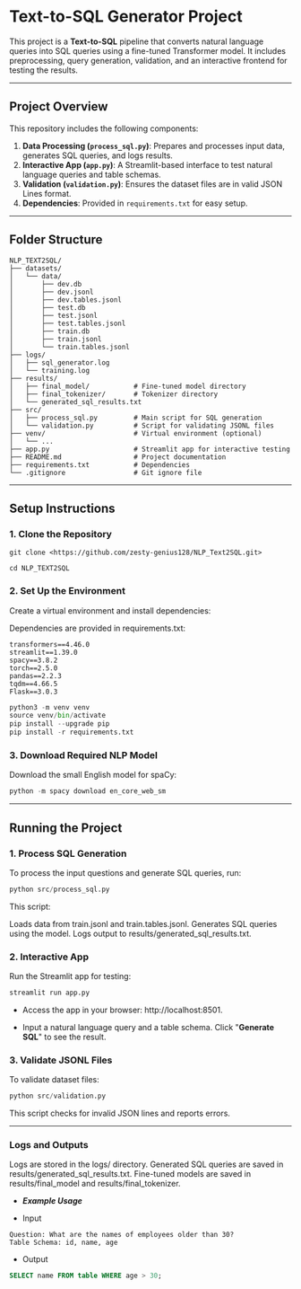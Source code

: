 # Text-to-SQL Generator Project

This project is a **Text-to-SQL** pipeline that converts natural language queries into SQL queries using a fine-tuned Transformer model. It includes preprocessing, query generation, validation, and an interactive frontend for testing the results.

---

## Project Overview

This repository includes the following components:

1. **Data Processing (`process_sql.py`)**: Prepares and processes input data, generates SQL queries, and logs results.
2. **Interactive App (`app.py`)**: A Streamlit-based interface to test natural language queries and table schemas.
3. **Validation (`validation.py`)**: Ensures the dataset files are in valid JSON Lines format.
4. **Dependencies**: Provided in `requirements.txt` for easy setup.

---

## Folder Structure

```plaintext
NLP_TEXT2SQL/
├── datasets/
│   └── data/
│       ├── dev.db
│       ├── dev.jsonl
│       ├── dev.tables.jsonl
│       ├── test.db
│       ├── test.jsonl
│       ├── test.tables.jsonl
│       ├── train.db
│       ├── train.jsonl
│       └── train.tables.jsonl
├── logs/
│   ├── sql_generator.log
│   └── training.log
├── results/
│   ├── final_model/           # Fine-tuned model directory
│   ├── final_tokenizer/       # Tokenizer directory
│   └── generated_sql_results.txt
├── src/
│   ├── process_sql.py         # Main script for SQL generation
│   └── validation.py          # Script for validating JSONL files
├── venv/                      # Virtual environment (optional)
│   └── ...
├── app.py                     # Streamlit app for interactive testing
├── README.md                  # Project documentation
├── requirements.txt           # Dependencies
└── .gitignore                 # Git ignore file
```

---

## Setup Instructions

### 1. Clone the Repository

```git
git clone <https://github.com/zesty-genius128/NLP_Text2SQL.git>

cd NLP_TEXT2SQL
```

### 2. Set Up the Environment

Create a virtual environment and install dependencies:

Dependencies are provided in requirements.txt:

```plaintext
transformers==4.46.0
streamlit==1.39.0
spacy==3.8.2
torch==2.5.0
pandas==2.2.3
tqdm==4.66.5
Flask==3.0.3
```

```python
python3 -m venv venv
source venv/bin/activate
pip install --upgrade pip
pip install -r requirements.txt
```

### 3. Download Required NLP Model

Download the small English model for spaCy:

```python
python -m spacy download en_core_web_sm
```

---

## Running the Project

### 1. Process SQL Generation

To process the input questions and generate SQL queries, run:

```python
python src/process_sql.py
```

This script:

Loads data from train.jsonl and train.tables.jsonl.
Generates SQL queries using the model.
Logs output to results/generated_sql_results.txt.

### 2. Interactive App

Run the Streamlit app for testing:

```python
streamlit run app.py
```

- Access the app in your browser: http://localhost:8501.

- Input a natural language query and a table schema.
Click "**Generate SQL**" to see the result.

### 3. Validate JSONL Files

To validate dataset files:

```python
python src/validation.py
```

This script checks for invalid JSON lines and reports errors.

---

### Logs and Outputs

Logs are stored in the logs/ directory.
Generated SQL queries are saved in results/generated_sql_results.txt.
Fine-tuned models are saved in results/final_model and results/final_tokenizer.

- ***Example Usage***

- Input

```plaintext
Question: What are the names of employees older than 30?
Table Schema: id, name, age
```

- Output

```sql
SELECT name FROM table WHERE age > 30;
```
<!--License
This project is licensed under the MIT License.

Contact
For queries or issues, contact:
Name: 

Email: adamerla128@gmail.com
GitHub: zesty-genius128
-->

